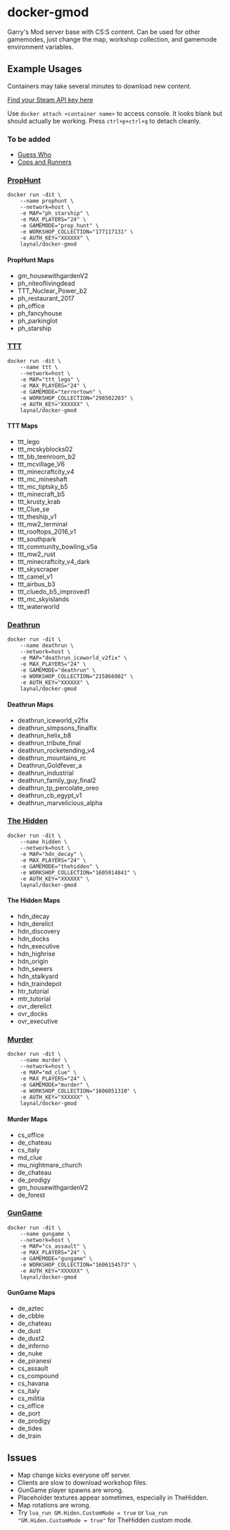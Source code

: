 # docker-gmod
Garry's Mod server base with CS:S content. Can be used for other gamemodes, just change the map, workshop collection, and gamemode environment variables.

## Example Usages
Containers may take several minutes to download new content.

[Find your Steam API key here](https://steamcommunity.com/dev/apikey)

Use `docker attach <container name>` to access console. It looks blank but should actually be working. Press `ctrl+p+ctrl+q` to detach cleanly.

### To be added
* [Guess Who](https://steamcommunity.com/sharedfiles/filedetails/?id=480998235)
* [Cops and Runners](https://steamcommunity.com/sharedfiles/filedetails/?id=277013349&searchtext=)

### [PropHunt](https://steamcommunity.com/sharedfiles/filedetails/?id=177117131)
```
docker run -dit \
	--name prophunt \
	--network=host \
	-e MAP="ph_starship" \
	-e MAX_PLAYERS="24" \
	-e GAMEMODE="prop_hunt" \
	-e WORKSHOP_COLLECTION="177117131" \
	-e AUTH_KEY="XXXXXX" \
	laynal/docker-gmod
```
#### PropHunt Maps
* gm_housewithgardenV2
* ph_niteoflivingdead
* TTT_Nuclear_Power_b2
* ph_restaurant_2017
* ph_office
* ph_fancyhouse
* ph_parkinglot
* ph_starship

### [TTT](https://steamcommunity.com/sharedfiles/filedetails/?id=298502203)
```
docker run -dit \
	--name ttt \
	--network=host \
	-e MAP="ttt_lego" \
	-e MAX_PLAYERS="24" \
	-e GAMEMODE="terrortown" \
	-e WORKSHOP_COLLECTION="298502203" \
	-e AUTH_KEY="XXXXXX" \
	laynal/docker-gmod
```
#### TTT Maps
* ttt_lego
* ttt_mcskyblocks02
* ttt_bb_teenroom_b2
* ttt_mcvillage_V6
* ttt_minecraftcity_v4
* ttt_mc_mineshaft
* ttt_mc_tiptsky_b5
* ttt_minecraft_b5
* ttt_krusty_krab
* ttt_Clue_se
* ttt_theship_v1
* ttt_mw2_terminal
* ttt_rooftops_2016_v1
* ttt_southpark
* ttt_community_bowling_v5a
* ttt_mw2_rust
* ttt_minecraftcity_v4_dark
* ttt_skyscraper
* ttt_camel_v1
* ttt_airbus_b3
* ttt_cluedo_b5_improved1
* ttt_mc_skyislands
* ttt_waterworld

### [Deathrun](https://steamcommunity.com/sharedfiles/filedetails/?id=215866002)
```
docker run -dit \
	--name deathrun \
	--network=host \
	-e MAP="deathrun_iceworld_v2fix" \
	-e MAX_PLAYERS="24" \
	-e GAMEMODE="deathrun" \
	-e WORKSHOP_COLLECTION="215866002" \
	-e AUTH_KEY="XXXXXX" \
	laynal/docker-gmod
```
#### Deathrun Maps
* deathrun_iceworld_v2fix
* deathrun_simpsons_finalfix
* deathrun_helix_b8
* deathrun_tribute_final
* deathrun_rocketending_v4
* deathrun_mountains_rc
* Deathrun_Goldfever_a
* deathrun_industrial
* deathrun_family_guy_final2
* deathrun_tp_percolate_oreo
* deathrun_cb_egypt_v1
* deathrun_marvelicious_alpha

### [The Hidden](https://steamcommunity.com/sharedfiles/filedetails/?id=1605914841)
```
docker run -dit \
	--name hidden \
	--network=host \
	-e MAP="hdn_decay" \
	-e MAX_PLAYERS="24" \
	-e GAMEMODE="thehidden" \
	-e WORKSHOP_COLLECTION="1605914841" \
	-e AUTH_KEY="XXXXXX" \
	laynal/docker-gmod
```
#### The Hidden Maps
* hdn_decay
* hdn_derelict
* hdn_discovery
* hdn_docks
* hdn_executive
* hdn_highrise
* hdn_origin
* hdn_sewers
* hdn_stalkyard
* hdn_traindepot
* htr_tutorial
* mtr_tutorial
* ovr_derelict
* ovr_docks
* ovr_executive

### [Murder](https://steamcommunity.com/sharedfiles/filedetails/?id=1606051310)
```
docker run -dit \
	--name murder \
	--network=host \
	-e MAP="md_clue" \
	-e MAX_PLAYERS="24" \
	-e GAMEMODE="murder" \
	-e WORKSHOP_COLLECTION="1606051310" \
	-e AUTH_KEY="XXXXXX" \
	laynal/docker-gmod
```
#### Murder Maps
* cs_office
* de_chateau
* cs_italy
* md_clue
* mu_nightmare_church
* de_chateau
* de_prodigy
* gm_housewithgardenV2
* de_forest

### [GunGame](https://steamcommunity.com/sharedfiles/filedetails/?id=1606154573)
```
docker run -dit \
	--name gungame \
	--network=host \
	-e MAP="cs_assault" \
	-e MAX_PLAYERS="24" \
	-e GAMEMODE="gungame" \
	-e WORKSHOP_COLLECTION="1606154573" \
	-e AUTH_KEY="XXXXXX" \
	laynal/docker-gmod
```
#### GunGame Maps
* de_aztec
* de_cbble
* de_chateau
* de_dust
* de_dust2
* de_inferno
* de_nuke
* de_piranesi
* cs_assault
* cs_compound
* cs_havana
* cs_italy
* cs_militia
* cs_office
* de_port
* de_prodigy
* de_tides
* de_train

## Issues
* Map change kicks everyone off server.
* Clients are slow to download workshop files.
* GunGame player spawns are wrong.
* Placeholder textures appear sometimes, especially in TheHidden.
* Map rotations are wrong.
* Try `lua_run GM.Hiden.CustomMode = true` or `lua_run "GM.Hiden.CustomMode = true"` for TheHidden custom mode.
